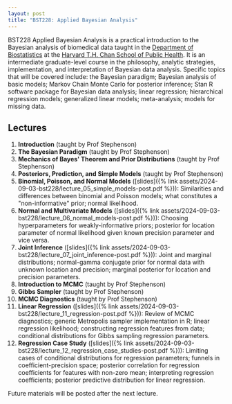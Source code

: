 ```yaml
---
layout: post
title: "BST228: Applied Bayesian Analysis"
---
```


BST228 Applied Bayesian Analysis is a practical introduction to the Bayesian analysis of biomedical data taught in the [Department of Biostatistics](https://www.hsph.harvard.edu/biostatistics/) at the [Harvard T.H. Chan School of Public Health](https://www.hsph.harvard.edu). It is an intermediate graduate-level course in the philosophy, analytic strategies, implementation, and interpretation of Bayesian data analysis. Specific topics that will be covered include: the Bayesian paradigm; Bayesian analysis of basic models; Markov Chain Monte Carlo for posterior inference; Stan R software package for Bayesian data analysis; linear regression; hierarchical regression models; generalized linear models; meta-analysis; models for missing data.

## Lectures

1. **Introduction** (taught by Prof Stephenson)
2. **The Bayesian Paradigm** (taught by Prof Stephenson)
3. **Mechanics of Bayes' Theorem and Prior Distributions** (taught by Prof Stephenson)
4. **Posteriors, Prediction, and Simple Models** (taught by Prof Stephenson)
5. **Binomial, Poisson, and Normal Models** ([slides]({% link assets/2024-09-03-bst228/lecture_05_simple_models-post.pdf %})): Similarities and differences between binomial and Poisson models; what constitutes a "non-informative" prior; normal likelihood.
6. **Normal and Multivariate Models** ([slides]({% link assets/2024-09-03-bst228/lecture_06_normal_models-post.pdf %})): Choosing hyperparameters for weakly-informative priors; posterior for location parameter of normal likelihood given known precision parameter and vice versa.
7. **Joint Inference** ([slides]({% link assets/2024-09-03-bst228/lecture_07_joint_inference-post.pdf %})): Joint and marginal distributions; normal-gamma conjugate prior for normal data with unknown location and precision; marginal posterior for location and precision parameters.
8. **Introduction to MCMC** (taught by Prof Stephenson)
9. **Gibbs Sampler** (taught by Prof Stephenson)
10. **MCMC Diagnostics** (taught by Prof Stephenson)
11. **Linear Regression** ([slides]({% link assets/2024-09-03-bst228/lecture_11_regression-post.pdf %})): Review of MCMC diagnostics; generic Metropolis sampler implementation in R; linear regression likelihood; constructing regression features from data; conditional distributions for Gibbs sampling regression parameters.
12. **Regression Case Study** ([slides]({% link assets/2024-09-03-bst228/lecture_12_regression_case_studies-post.pdf %})): Limiting cases of conditional distributions for regression parameters; funnels in coefficient-precision space; posterior correlation for regression coefficients for features with non-zero mean; interpreting regression coefficients; posterior predictive distribution for linear regression.

Future materials will be posted after the next lecture.
